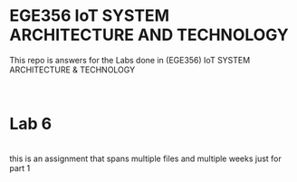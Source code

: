 # EGE356 IoT SYSTEM ARCHITECTURE AND TECHNOLOGY
This repo is answers for the Labs done in (EGE356) IoT SYSTEM ARCHITECTURE & TECHNOLOGY

<br>

# Lab 6
<br>
this is an assignment that spans multiple files and multiple weeks just for part 1
